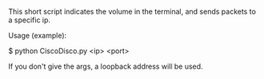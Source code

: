 This short script indicates the volume in the terminal, and sends packets to a specific ip. 

Usage (example):

$ python CiscoDisco.py \<ip\> \<port\>

If you don't give the args, a loopback address will be used.
